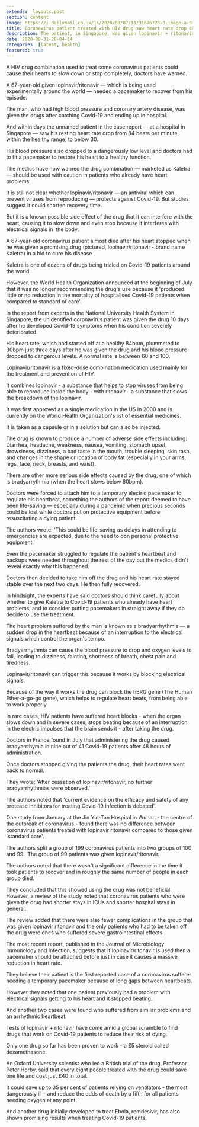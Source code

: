 ```yaml
---
extends: _layouts.post
section: content
image: https://i.dailymail.co.uk/1s/2020/08/07/13/31676728-0-image-a-9_1596803972438.jpg 
title: Coronavirus patient treated with HIV drug saw heart rate drop dangerously low 
description: The patient, in Singapore, was given lopinavir + ritonavir - a drug commonly used in HIV patients because it can stop viruses from being able to reproduce in the body. 
date: 2020-08-31-20-04-14 
categories: [latest, health] 
featured: true 
--- 
```

A HIV drug combination used to treat some coronavirus patients could cause their hearts to slow down or stop completely, doctors have warned.

A 67-year-old given lopinavir/ritonavir — which is being used experimentally around the world — needed a pacemaker to recover from his episode.

The man, who had high blood pressure and coronary artery disease, was given the drugs after catching Covid-19 and ending up in hospital.

And within days the unnamed patient in the case report — at a hospital in Singapore — saw his resting heart rate drop from 84 beats per minute, within the healthy range, to below 30.

His blood pressure also dropped to a dangerously low level and doctors had to fit a pacemaker to restore his heart to a healthy function.

The medics have now warned the drug combination — marketed as Kaletra — should be used with caution in patients who already have heart problems.

It is still not clear whether lopinavir/ritonavir — an antiviral which can prevent viruses from reproducing — protects against Covid-19. But studies suggest it could shorten recovery time. 

But it is a known possible side effect of the drug that it can interfere with the heart, causing it to slow down and even stop because it interferes with electrical signals in  the body.

A 67-year-old coronavirus patient almost died after his heart stopped when he was given a promising drug (pictured, lopinavir/ritonavir - brand name Kaletra) in a bid to cure his disease

Kaletra is one of dozens of drugs being trialed on Covid-19 patients around the world.

However, the World Health Organization announced at the beginning of July that it was no longer recommending the drug's use because it 'produced little or no reduction in the mortality of hospitalised Covid-19 patients when compared to standard of care'.  

In the report from experts in the National University Health System in Singapore, the unidentified coronavirus patient was given the drug 10 days after he developed Covid-19 symptoms when his condition severely deteriorated. 

His heart rate, which had started off at a healthy 84bpm, plummeted to 30bpm just three days after he was given the drug and his blood pressure dropped to dangerous levels. A normal rate is between 60 and 100.

Lopinavir/ritonavir is a fixed-dose combination medication used mainly for the treatment and prevention of HIV. 

It combines lopinavir - a substance that helps to stop viruses from being able to reproduce inside the body - with ritonavir - a substance that slows the breakdown of the lopinavir. 

It was first approved as a single medication in the US in 2000 and is currently on the World Health Organization's list of essential medicines. 

It is taken as a capsule or in a solution but can also be injected.

The drug is known to produce a number of adverse side effects including: Diarrhea, headache, weakness, nausea, vomiting, stomach upset, drowsiness, dizziness, a bad taste in the mouth, trouble sleeping, skin rash, and changes in the shape or location of body fat (especially in your arms, legs, face, neck, breasts, and waist). 

There are other more serious side effects caused by the drug, one of which is bradyarrythmia (when the heart slows below 60bpm). 

Doctors were forced to attach him to a temporary electric pacemaker to regulate his heartbeat, something the authors of the report deemed to have been life-saving — especially during a pandemic when precious seconds could be lost while doctors put on protective equipment before resuscitating a dying patient.

The authors wrote: 'This could be life-saving as delays in attending to emergencies are expected, due to the need to don personal protective equipment.'  

Even the pacemaker struggled to regulate the patient's heartbeat and backups were needed throughout the rest of the day but the medics didn't reveal exactly why this happened.  

Doctors then decided to take him off the drug and his heart rate stayed stable over the next two days. He then fully recovered. 

In hindsight, the experts have said doctors should think carefully about whether to give Kaletra to Covid-19 patients who already have heart problems, and to consider putting pacemakers in straight away if they do decide to use the treatment. 

The heart problem suffered by the man is known as a bradyarrhythmia — a sudden drop in the heartbeat because of an interruption to the electrical signals which control the organ's tempo.

Bradyarrhythmia can cause the blood pressure to drop and oxygen levels to fall, leading to dizziness, fainting, shortness of breath, chest pain and tiredness.

Lopinavir/ritonavir can trigger this because it works by blocking electrical signals.

Because of the way it works the drug can block the hERG gene (The Human Ether-a-go-go gene), which helps to regulate heart beats, from being able to work properly.  

In rare cases, HIV patients have suffered heart blocks - when the organ slows down and in severe cases, stops beating because of an interruption in the electric impulses that the brain sends it - after taking the drug.  

Doctors in France found in July that administering the drug caused bradyarrthymia in nine out of 41 Covid-19 patients after 48 hours of administration.  

Once doctors stopped giving the patients the drug, their heart rates went back to normal.       

They wrote: 'After cessation of lopinavir/ritonavir, no further bradyarrhythmias were observed.'  

The authors noted that 'current evidence on the efficacy and safety of any protease inhibitors for treating Covid-19 infection is debated'.

One study from January at the Jin Yin-Tan Hospital in Wuhan - the centre of the outbreak of coronavirus - found there was no difference between coronavirus patients treated with lopinavir ritonavir compared to those given 'standard care'. 

The authors split a group of 199 coronavirus patients into two groups of 100 and 99.  The group of 99 patients was given lopinavir/ritonavir.   

The authors noted that there wasn't a significant difference in the time it took patients to recover and in roughly the same number of people in each group died. 

They concluded that this showed using the drug was not beneficial. However, a review of the study noted that coronavirus patients who were given the drug had shorter stays in ICUs and shorter hospital stays in general. 

The review added that there were also fewer complications in the group that was given lopinavir ritonavir and the only patients who had to be taken off the drug were ones who suffered severe gastrointestinal effects.    

The most recent report, published in the Journal of Microbiology Immunology and Infection, suggests that if lopinavir/ritonavir is used then a pacemaker should be attached before just in case it causes a massive reduction in heart rate. 

They believe their patient is the first reported case of a coronavirus sufferer needing a temporary pacemaker because of long gaps between heartbeats.

However they noted that one patient previously had a problem with electrical signals getting to his heart and it stopped beating.

And another two cases were found who suffered from similar problems and an arrhythmic heartbeat.

Tests of lopinavir + ritonavir have come amid a global scramble to find drugs that work on Covid-19 patients to reduce their risk of dying.

Only one drug so far has been proven to work - a £5 steroid called dexamethasone. 

An Oxford University scientist who led a British trial of the drug, Professor Peter Horby, said that every eight people treated with the drug could save one life and cost just £40 in total.

It could save up to 35 per cent of patients relying on ventilators - the most dangerously ill - and reduce the odds of death by a fifth for all patients needing oxygen at any point.  

And another drug initially developed to treat Ebola, remdesivir, has also shown promising results when treating Covid-19 patients.  


